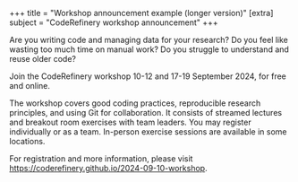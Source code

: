 +++
title = "Workshop announcement example (longer version)"
[extra]
subject = "CodeRefinery workshop announcement"
+++


Are you writing code and managing data for your research?
Do you feel like wasting too much time on manual work?
Do you struggle to understand and reuse older code?

Join the CodeRefinery workshop 10-12 and 17-19 September 2024, for free and online.

The workshop covers good coding practices, reproducible research principles, and using Git for collaboration.
It consists of streamed lectures and breakout room exercises with team leaders.
You may register individually or as a team. In-person exercise sessions are available in some locations.

For registration and more information, please visit https://coderefinery.github.io/2024-09-10-workshop.


